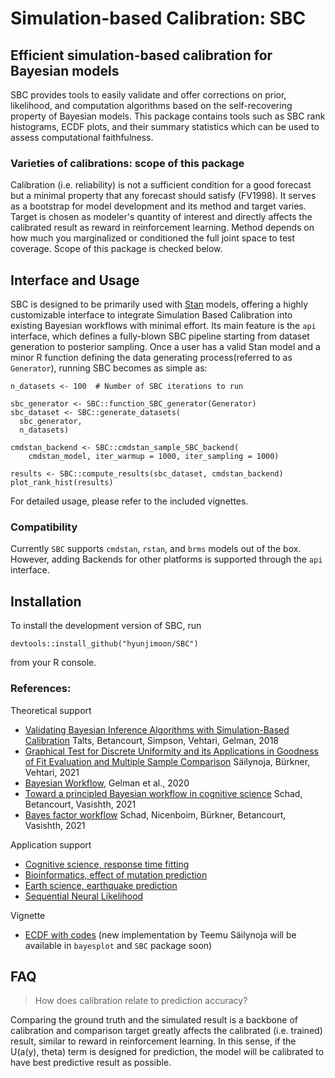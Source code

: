 # Simulation-based Calibration: SBC
## Efficient simulation-based calibration for Bayesian models
SBC provides tools to easily validate and offer corrections on prior, likelihood, and computation algorithms based on the self-recovering property of Bayesian models. This package contains tools such as SBC rank histograms, ECDF plots, and their summary statistics which can be used to assess computational faithfulness. 

### Varieties of calibrations: scope of this package
Calibration (i.e. reliability) is not a sufficient condition for a good forecast but a minimal property that any forecast should satisfy (FV1998). It serves as a bootstrap for model development and its method and target varies. Target is chosen as modeler's quantity of interest and directly affects the calibrated result as reward in reinforcement learning. Method depends on how much you marginalized or conditioned the full joint space to test coverage. Scope of this package is checked below.

## Interface and Usage

SBC is designed to be primarily used with [Stan](https://mc-stan.org/) models, offering a highly customizable interface to integrate Simulation Based Calibration into existing Bayesian workflows with minimal effort. Its main feature is the `api` interface, which defines a fully-blown SBC pipeline starting from dataset generation to posterior sampling. Once a user has a valid Stan model and a minor R function defining the data generating process(referred to as `Generator`), running SBC becomes as simple as:

```
n_datasets <- 100  # Number of SBC iterations to run

sbc_generator <- SBC::function_SBC_generator(Generator)
sbc_dataset <- SBC::generate_datasets(
  sbc_generator, 
  n_datasets)

cmdstan_backend <- SBC::cmdstan_sample_SBC_backend(
    cmdstan_model, iter_warmup = 1000, iter_sampling = 1000)
    
results <- SBC::compute_results(sbc_dataset, cmdstan_backend)
plot_rank_hist(results)
```

For detailed usage, please refer to the included vignettes.

### Compatibility
Currently `SBC` supports `cmdstan`, `rstan`, and `brms` models out of the box. However, adding Backends for other platforms is supported through the `api` interface.

## Installation
To install the development version of SBC, run
```
devtools::install_github("hyunjimoon/SBC")
```
from your R console.

### References:
Theoretical support
* [Validating Bayesian Inference Algorithms with Simulation-Based Calibration](https://arxiv.org/pdf/1804.06788.pdf) Talts, Betancourt, Simpson, Vehtari, Gelman, 2018
* [Graphical Test for Discrete Uniformity and its Applications in Goodness of Fit Evaluation and Multiple Sample Comparison](https://arxiv.org/abs/2103.10522)  Säilynoja, Bürkner, Vehtari, 2021
* [Bayesian Workflow](https://arxiv.org/abs/2011.01808), Gelman et al., 2020
* [Toward a principled Bayesian workflow in cognitive science](https://psycnet.apa.org/record/2020-43606-001) Schad, Betancourt, Vasishth, 2021
* [Bayes factor workflow](https://arxiv.org/pdf/2103.08744.pdf) Schad, Nicenboim, Bürkner, Betancourt, Vasishth, 2021

Application support
* [Cognitive science, response time fitting](https://link.springer.com/content/pdf/10.3758/s13428-019-01318-x.pdf)
* [Bioinformatics, effect of mutation prediction](https://www.biorxiv.org/content/10.1101/2020.10.27.356758v1.full.pdf)
* [Earth science, earthquake prediction](https://gmd.copernicus.org/articles/11/4383/2018/gmd-11-4383-2018.pdf )
* [Sequential Neural Likelihood](http://proceedings.mlr.press/v89/papamakarios19a/papamakarios19a.pdf) 

Vignette
* [ECDF with codes](https://avehtari.github.io/rhat_ess/rhat_ess.html) (new implementation by Teemu Säilynoja will be available in `bayesplot` and `SBC` package soon)

## FAQ
> How does calibration relate to prediction accuracy?

Comparing the ground truth and the simulated result is a backbone of calibration and comparison target greatly affects the calibrated (i.e. trained) result, similar to reward in reinforcement learning. In this sense, if the U(a(y), theta) term is designed for prediction, the model will be calibrated to have best predictive result as possible.

